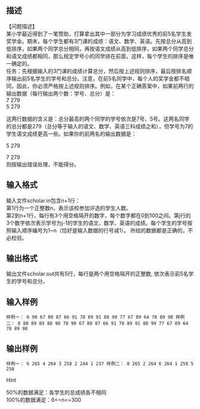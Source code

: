 ## 描述

【问题描述】<br /> 某小学最近得到了一笔赞助，打算拿出其中一部分为学习成绩优秀的前5名学生发奖学金。期末，每个学生都有3门课的成绩：语文、数学、英语。先按总分从高到低排序，如果两个同学总分相同，再按语文成绩从高到低排序，如果两个同学总分和语文成绩都相同，那么规定学号小的同学排在前面，这样，每个学生的排序是唯一确定的。<br /> 任务：先根据输入的3门课的成绩计算总分，然后按上述规则排序，最后按排名顺序输出前5名学生的学号和总分。注意，在前5名同学中，每个人的奖学金都不相同，因此，你必须严格按上述规则排序。例如，在某个正确答案中，如果前两行的输出数据（每行输出两个数：学号、总分）是：<br /> 7 279<br /> 5 279<br /> <p> 这两行数据的含义是：总分最高的两个同学的学号依次是7号、5号。这两名同学的总分都是279（总分等于输入的语文、数学、英语三科成绩之和），但学号为7的学生语文成绩更高一些。如果你的前两名的输出数据是： </p> <p> 5 279 </p> 7 279<br /> 则按输出错误处理，不能得分。<br />

## 输入格式

输入文件scholar.in包含n+1行：<br /> 第1行为一个正整数n，表示该校参加评选的学生人数。<br /> 第2到n+1行，每行有3个用空格隔开的数字，每个数字都在0到100之间。第j行的3个数字依次表示学号为j-1的学生的语文、数学、英语的成绩。每个学生的学号按照输入顺序编号为1~n（恰好是输入数据的行号减1）。 所给的数据都是正确的，不必检验。<br />

## 输出格式

输出文件scholar.out共有5行，每行是两个用空格隔开的正整数, 依次表示前5名学生的学号和总分。<br />

## 输入样例

```plaintext
样例一： 6 90 67 80 87 66 91 78 89 91 88 99 77 67 89 64 78 89 98 样例二： 8 80 89 89 88 98 78 90 67 80 87 66 91 78 89 91 88 99 77 67 89 64 78 89 98
```

## 输出样例

```plaintext
样例一： 6 265 4 264 3 258 2 244 1 237 样例二： 8 265 2 264 6 264 1 258 5 258
```

Hint

50%的数据满足：各学生的总成绩各不相同<br /> 100%的数据满足：6<=n<=300<br />



 

